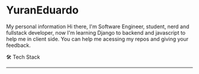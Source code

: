 # YuranEduardo
My personal information
Hi there, I'm Software Engineer, student, nerd and fullstack developer, now I'm learning Django to backend and javascript to help me in client side. You can help me acessing my repos and giving your feedback.


🛠 Tech Stack
<hr>
